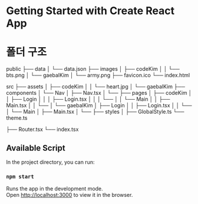 # Getting Started with Create React App

# 폴더 구조

public
├── data
│ └── data.json
├── images
│ ├── codeKim
│ │ └── bts.png
│ └── gaebalKim
│ └── army.png
├── favicon.ico
└── index.html

src
├── assets
│ ├── codeKim
│ │ └── heart.jpg
│ └── gaebalKim
├── components
│ └── Nav
│ ├── Nav.tsx
│ └──
├── pages
│ ├── codeKim
│ │ ├── Login
│ │ │ ├── Login.tsx
│ │ │ └──
│ │ └── Main
│ │ ├── Main.tsx
│ │ └──
│ └── gaebalKim
│ ├── Login
│ │ ├── Login.tsx
│ │ └──
│ └── Main
│ ├── Main.tsx
│ └──
├── styles
│ ├── GlobalStyle.ts
└── theme.ts

├── Router.tsx
└── index.tsx

## Available Script

In the project directory, you can run:

### `npm start`

Runs the app in the development mode.\
Open [http://localhost:3000](http://localhost:3000) to view it in the browser.
